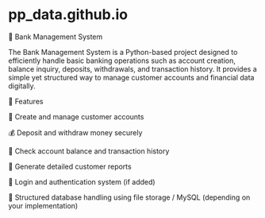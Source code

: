 # pp_data.github.io


🏦 Bank Management System

The Bank Management System is a Python-based project designed to efficiently handle basic banking operations such as account creation, balance inquiry, deposits, withdrawals, and transaction history. It provides a simple yet structured way to manage customer accounts and financial data digitally.

🚀 Features

👤 Create and manage customer accounts

💰 Deposit and withdraw money securely

📄 Check account balance and transaction history

🧾 Generate detailed customer reports

🔐 Login and authentication system (if added)

🧠 Structured database handling using file storage / MySQL (depending on your implementation)
